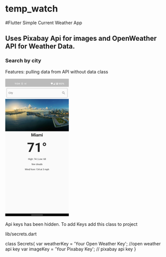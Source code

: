 # temp_watch
#Flutter Simple Current Weather App 

## Uses Pixabay Api for images and OpenWeather API for Weather Data.
### Search by city


Features: pulling data from API without data class

<img src="https://github.com/maydev99/temp_watch/blob/master/flutter_01.png" width=40% height=40%>

Api keys has been hidden. To add Keys add this class to project

lib/secrets.dart

class Secrets{
var weatherKey = 'Your Open Weather Key'; //open weather api key
var imageKey = 'Your Pixabay Key'; // pixabay api key
}





